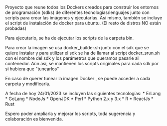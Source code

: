 Proyecto que  reune todos los Dockers creados para construir los entornos de programación (sdks) de diferentes tecnologías/lenguajes junto con scripts para crear las imágenes y ejecutarlas. Así mismo, también se incluye el script de instalación de docker para ubuntu. (El resto de distros NO están probadas)

Para ejecutarlo, se ha de ejecutar los scripts de la carpeta bin.

Para crear la imagen se usa docker_builder.sh junto con el sdk que se quiere instalar y para utilizar el sdk se  ha de llamar al script docker_srun.sh con el nombre del sdk y los parámetros que queramos pasarle al contenedor. Aún así, se mantienen los scripts originales para cada sdk por si hubiera que "tunearlos"

En caso de querer tunear la imagen Docker , se puede acceder a cada carpeta y modificarla.


A fecha de hoy 24/01/2023 se incluyen las siguientes tecnologías:
    * ErLang
    * GoLang
    * NodeJs
    * OpenJDK
    * Perl
    * Python 2.x y 3.x
    * R
    * ReactJs
    * Rust

Espero poder ampliarla y mejorar los scripts, toda sugerencia y colaboración es bienvenida.
